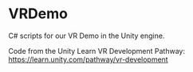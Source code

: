 # VRDemo
C# scripts for our VR Demo in the Unity engine.

Code from the Unity Learn VR Development Pathway: https://learn.unity.com/pathway/vr-development
